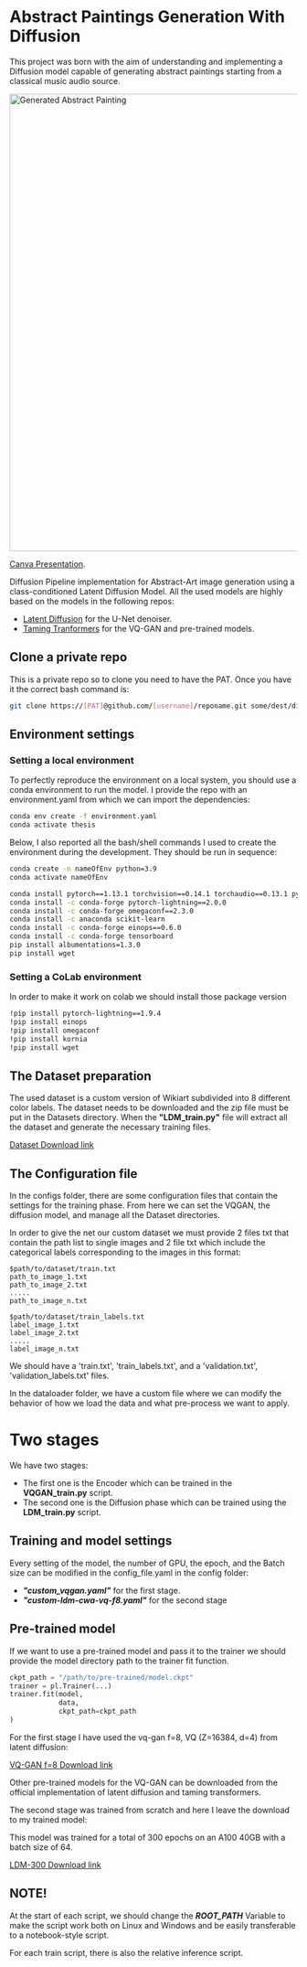 # Abstract Paintings Generation With Diffusion
This project was born with the aim of understanding and implementing a Diffusion model capable of generating abstract paintings starting from a classical music audio source.

<img src="https://github.com/logicesecutor/Deep-Learning-Techniques-for-Image-Generation-from-Music/blob/main/src/images/samples.png" alt="Generated Abstract Painting" width="800"/>

[Canva Presentation](https://www.canva.com/design/DAFpY1yZWX4/HFZYb2ljxsgSWN2X40T-fg/edit?utm_content=DAFpY1yZWX4&utm_campaign=designshare&utm_medium=link2&utm_source=sharebutton).

Diffusion Pipeline implementation for Abstract-Art image generation using a class-conditioned Latent Diffusion Model. 
All the used models are highly based on the models in the following repos:
- [Latent Diffusion](https://github.com/CompVis/latent-diffusion) for the U-Net denoiser.
- [Taming Tranformers](https://github.com/CompVis/taming-transformers) for the VQ-GAN and pre-trained models.


## Clone a private repo
This is a private repo so to clone you need to have the PAT. 
Once you have it the correct bash command is:
```bash
git clone https://[PAT]@github.com/[username]/reponame.git some/dest/dir
```

## Environment settings
### Setting a local environment
To perfectly reproduce the environment on a local system, you should use a conda environment to run the model. 
I provide the repo with an environment.yaml from which we can import the dependencies:

```bash
conda env create -f environment.yaml
conda activate thesis
```

Below, I also reported all the bash/shell commands I used to create the environment during the development. They should be run in sequence:

```bash
conda create -n nameOfEnv python=3.9
conda activate nameOfEnv

conda install pytorch==1.13.1 torchvision==0.14.1 torchaudio==0.13.1 pytorch-cuda=11.7 -c - pytorch -c nvidia
conda install -c conda-forge pytorch-lightning==2.0.0
conda install -c conda-forge omegaconf==2.3.0
conda install -c anaconda scikit-learn
conda install -c conda-forge einops==0.6.0
conda install -c conda-forge tensorboard
pip install albumentations=1.3.0
pip install wget
```
### Setting a CoLab environment
In order to make it work on colab we should install those package version

```bash
!pip install pytorch-lightning==1.9.4
!pip install einops
!pip install omegaconf
!pip install kornia
!pip install wget
```

## The Dataset preparation
The used dataset is a custom version of Wikiart subdivided into 8 different color labels.
The dataset needs to be downloaded and the zip file must be put in the Datasets directory.
When the **"LDM_train.py"** file will extract all the dataset and generate the necessary training files.

[Dataset Download link](https://drive.google.com/file/d/1LSfJZ6IAWbCi8jAQJ2IHV9afUbwFbZ4V/view?usp=drive_link)

## The Configuration file
In the configs folder, there are some configuration files that contain the settings for the training phase.
From here we can set the VQGAN, the diffusion model, and manage all the Dataset directories.

In order to give the net our custom dataset we must provide 2 files txt that contain the path list to single images and 2 file txt which include the categorical labels corresponding to the images in this format:

```
$path/to/dataset/train.txt
path_to_image_1.txt
path_to_image_2.txt
.....
path_to_image_n.txt
```
```
$path/to/dataset/train_labels.txt
label_image_1.txt
label_image_2.txt
.....
label_image_n.txt
```
We should have a 'train.txt', 'train_labels.txt', and a 'validation.txt', 'validation_labels.txt' files.

In the dataloader folder, we have a custom file where we can modify the behavior of how we load the data and what pre-process we want to apply.

# Two stages
We have two stages:
- The first one is the Encoder which can be trained in the **VQGAN_train.py** script.
- The second one is the Diffusion phase which can be trained using the **LDM_train.py** script.
  
## Training and model settings
Every setting of the model, the number of GPU, the epoch, and the Batch size can be modified in the config_file.yaml in the config folder:
- ***"custom_vqgan.yaml"*** for the first stage.
- ***"custom-ldm-cwa-vq-f8.yaml"*** for the second stage

## Pre-trained model
If we want to use a pre-trained model and pass it to the trainer we should provide the model directory path to the trainer fit function.

```python
ckpt_path = "/path/to/pre-trained/model.ckpt"
trainer = pl.Trainer(...)
trainer.fit(model,
            data,
            ckpt_path=ckpt_path
)
```

For the first stage I have used the vq-gan f=8, VQ (Z=16384, d=4) from latent diffusion:

[VQ-GAN f=8 Download link](https://ommer-lab.com/files/latent-diffusion/vq-f8.zip)

Other pre-trained models for the VQ-GAN can be downloaded from the official implementation of latent diffusion and taming transformers.

The second stage was trained from scratch and here I leave the download to my trained model:

This model was trained for a total of 300 epochs on an A100 40GB with a batch size of 64.

[LDM-300 Download link](https://drive.google.com/file/d/17fDxxj9FaIlmscU-C4bFpcO9_oSjSXxg/view?usp=sharing)

## NOTE!
At the start of each script, we should change the ***ROOT_PATH*** Variable to make the script work both on Linux and Windows and be easily transferable to a notebook-style script.

For each train script, there is also the relative inference script.
